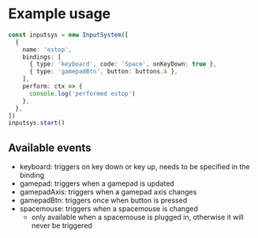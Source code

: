 # Example usage

```typescript
const inputsys = new InputSystem([
  {
    name: 'estop',
    bindings: [
      { type: 'keyboard', code: 'Space', onKeyDown: true },
      { type: 'gamepadBtn', button: buttons.A },
    ],
    perform: ctx => {
      console.log('performed estop')
    },
  },
])
inputsys.start()
```

## Available events

- keyboard: triggers on key down or key up, needs to be specified in the binding
- gamepad: triggers when a gamepad is updated
- gamepadAxis: triggers when a gamepad axis changes
- gamepadBtn: triggers once when button is pressed
- spacemouse: triggers when a spacemouse is changed
  - only available when a spacemouse is plugged in, otherwise it will never be triggered
